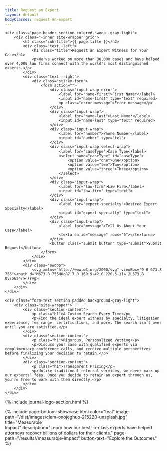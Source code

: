 ```yaml
---
title: Request an Expert
layout: default
bodyClasses: request-an-expert
---
```


<div id="sticky-form-container">

    <div class="page-header section colored-swoop -gray-light">
        <div class="-inner site-wrapper grid">
            <h2 class="sub-title">{{ page.title }}</h2>
            <div class="text -left">
                <h1 class="title">Request an Expert Witness for Your Case</h1>
                <p>We've worked on more than 30,000 cases and have helped over 4,000 law firms connect with the world's most distinguished experts.</p>
            </div>
            <div class="text -right">
                <div class="sticky-form">            
                    <form action="">
                        <div class="input-wrap error">
                            <label for="name-first">First Name*</label>
                            <input id="name-first" type="text" required>
                            <p class="error-message">Error message</p>
                        </div>
                        <div class="input-wrap">
                            <label for="name-last">Last Name*</label>
                            <input id="name-last" type="text" required>
                        </div>
                        <div class="input-wrap">
                            <label for="number">Phone Number</label>
                            <input id="number" type="tel">
                        </div>
                        <div class="input-wrap select-wrap">
                            <label for="caseType">Case Type</label>
                            <select name="caseType" id="caseType">
                                <option value="one">One</option>
                                <option value="two">Two</option>
                                <option value="three">Three</option>
                            </select>
                        </div>
                        <div class="input-wrap">
                            <label for="law-firm">Law Firm</label>
                            <input id="law-firm" type="text">
                        </div>
                        <div class="input-wrap">
                            <label for="expert-specialty">Desired Expert Specialty</label>
                            <input id="expert-specialty" type="text">
                        </div>
                        <div class="input-wrap">
                            <label for="message">Tell Us About Your Case</label>
                            <textarea id="message" rows="5"></textarea>
                        </div>
                        <button class="submit button" type="submit">Submit Request</button>
                    </form>
                </div>
            </div>
            <div class="swoop">
                <svg xmlns="http://www.w3.org/2000/svg" viewBox="0 0 673.8 756"><path d="M673.8 756H0c87.7 0 169.9-42.6 220.5-114.2L673.8 0v756z"/></svg>
            </div>
        </div>
    </div>

    <div class="form-text section padded background-gray-light">
        <div class="site-wrapper">
            <div class="section-content">
                <p class="h1">A Custom Search Every Time</p>
                <p>Find the ideal expert witness by specialty, litigation experience, fee range, certifications, and more. The search isn’t over until you are satisfied.</p>
            </div>
            <div class="section-content">
                <p class="h1">Rigorous, Personalized Vetting</p>
                <p>Discuss your case with qualified experts via complimentary conference calls, and receive multiple perspectives before finalizing your decision to retain.</p>
            </div>
            <div class="section-content">
                <p class="h1">Transparent Pricing</p>
                <p>Unlike traditional referral services, we never mark up our experts’ fees. Once you decide to retain an expert through us, you’re free to work with them directly.</p>
            </div>
        </div>
    </div>

</div>

{% include journal-logo-section.html %}

{% include page-bottom-showcase.html color="teal" image-path="/dist/images/clem-onojeghuo-215220-unsplash.jpg" title="Measurable<br> Impact" description="Learn how our best-in-class experts have helped attorneys recover billions of dollars for their clients." page-path="/results//measurable-impact" button-text="Explore the Outcomes" %}